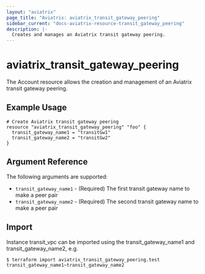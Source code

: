 ```yaml
---
layout: "aviatrix"
page_title: "Aviatrix: aviatrix_transit_gateway_peering"
sidebar_current: "docs-aviatrix-resource-transit_gateway_peering"
description: |-
  Creates and manages an Aviatrix transit gateway peering.
---
```


# aviatrix_transit_gateway_peering

The Account resource allows the creation and management of an Aviatrix transit gateway peering.

## Example Usage

```hcl
# Create Aviatrix transit gateway peering
resource "aviatrix_transit_gateway_peering" "foo" {
  transit_gateway_name1 = "transitGw1"
  transit_gateway_name2 = "transitGw2"
}
```

## Argument Reference

The following arguments are supported:

* `transit_gateway_name1` - (Required) The first transit gateway name to make a peer pair
* `transit_gateway_name2` - (Required) The second transit gateway name to make a peer pair

## Import

Instance transit_vpc can be imported using the transit_gateway_name1 and transit_gateway_name2, e.g.

```
$ terraform import aviatrix_transit_gateway_peering.test transit_gateway_name1~transit_gateway_name2
```


